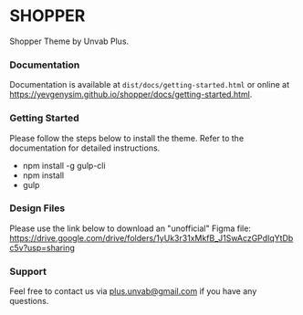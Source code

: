 # SHOPPER #

Shopper Theme by Unvab Plus.

### Documentation ###

Documentation is available at `dist/docs/getting-started.html` or online at https://yevgenysim.github.io/shopper/docs/getting-started.html.

### Getting Started ###

Please follow the steps below to install the theme. Refer to the documentation for detailed instructions.

- npm install -g gulp-cli
- npm install
- gulp

### Design Files ###

Please use the link below to download an "unofficial" Figma file:
https://drive.google.com/drive/folders/1yUk3r31xMkfB_J1SwAczGPdIqYtDbc5v?usp=sharing


### Support ###

Feel free to contact us via plus.unvab@gmail.com if you have any questions.